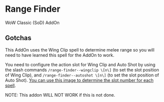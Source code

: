 # Range Finder
WoW Classic (SoD) AddOn

## Gotchas
This AddOn uses the Wing Clip spell to determine melee range so you will need to have learned this spell for the AddOn to work.

You need to configure the action slot for Wing Clip and Auto Shot by using the slash commands `/range-finder--wingclip \[n\]` (to set the slot position of Wing Clip), and `/range-finder--autoshot \[n\]` (to set the slot position of Auto Shot). [You can use this image to determine the slot number for each spell](https://i.imgur.com/VGArn.jpg). 

NOTE: This addon WILL NOT WORK if this is not done.


<!-- ![screenshot](screenshot.png) -->
